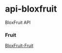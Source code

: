 # api-bloxfruit

BloxFruit API

### Fruit

[BloxFruit-Fruit](https://github.com/nperma/api-bloxfruit/tree/main/scripts/bf-fruit)
